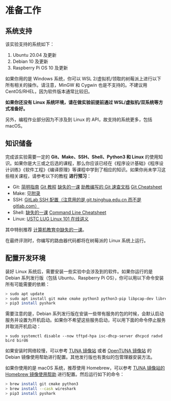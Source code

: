 # 准备工作

## 系统支持

该实验支持的系统如下：

1. Ubuntu 20.04 及更新
2. Debian 10 及更新
3. Raspberry Pi OS 10 及更新

如果你用的是 Windows 系统，你可以 WSL 2/虚拟机/领取的树莓派上进行以下所有相关的操作。请注意，MinGW 和 Cygwin 也是不支持的。不建议用 CentOS/RHEL，因为软件版本通常比较旧。

**如果你还没有 Linux 系统环境，请在做实验前提前通过 WSL/虚拟机/双系统等方式准备好。**

另外，编程作业部分因为不涉及到 Linux 的 API，故支持的系统更多，包括 macOS。

## 知识储备

完成该实验需要一定的 **Git、Make、SSH、Shell、Python3 和 Linux** 的使用知识。如果你是大三或之后选的课程，那么你应该已经在《程序设计基础》《程序设计训练》《软件工程》《编译原理》等课程中学到了相应的知识。如果你尚未学习这些相关课程，请参考以下的教程 **进行预习**：

- Git: [简明指南](https://rogerdudler.github.io/git-guide/index.zh.html) [Git 教程](https://www.liaoxuefeng.com/wiki/896043488029600) [缺失的一课](https://missing-semester-cn.github.io/2020/version-control/) [助教编写的 Git 速查文档](https://circuitcoder.github.io/Orange-ECC/ecc/git/) [Git Cheatsheet](https://education.github.com/git-cheat-sheet-education.pdf)
- Make: 见[附录](../appendix/make.md)
- SSH: [GitLab SSH 配置（注意用的是 git.tsinghua.edu.cn 而不是 gitlab.com）](https://www.yiibai.com/gitlab/gitlab_ssh_key_setup.html)
- Shell: [缺失的一课](https://missing-semester-cn.github.io/2020/command-line/) [Command Line Cheatsheet](https://threenine.co.uk/download/1846/)
- Linux: [USTC LUG Linux 101 在线讲义](https://101.lug.ustc.edu.cn/)

其中特别推荐 [计算机教育中缺失的一课](https://missing-semester-cn.github.io/)。

在最终评测时，你编写的路由器代码都将在树莓派的 Linux 系统上运行。

## 配置开发环境

装好 Linux 系统后，需要安装一些实验中会涉及到的软件。如果你运行的是 Debian 系列发行版（包括 Ubuntu、Raspberry Pi OS），你可以用以下命令安装所有可能需要的依赖：

```bash
> sudo apt update
> sudo apt install git make cmake python3 python3-pip libpcap-dev libreadline-dev libncurses-dev wireshark tshark iproute2 g++ bird ethtool ndisc6 dhcpcd5 tftpd-hpa tftp-hpa radvd isc-dhcp-server
> pip3 install pyshark
```

需要注意的是，Debian 系列发行版在安装一些带有服务的包的时候，会默认启动服务并设置为开机启动。如果你不希望这些服务启动，可以用下面的命令停止服务并取消开机启动：

```shell
> sudo systemctl disable --now tftpd-hpa isc-dhcp-server dhcpcd radvd bird bird6
```

如果安装时网络较慢，可以参考 [TUNA 镜像站](https://mirrors.tuna.tsinghua.edu.cn/help/debian/) 或者 [OpenTUNA 镜像站](https://opentuna.cn/help/debian) 的 Debian 镜像使用帮助进行配置。其他发行版也有类似的包管理器安装方法。

如果你使用的是 macOS 系统，推荐使用 Homebrew，可以参考 [TUNA 镜像站的 Homebrew 镜像使用帮助](https://mirrors.tuna.tsinghua.edu.cn/help/homebrew/) 进行配置。然后运行如下的命令：

```bash
> brew install git cmake python3
> brew install --cask wireshark
> pip3 install pyshark
```

